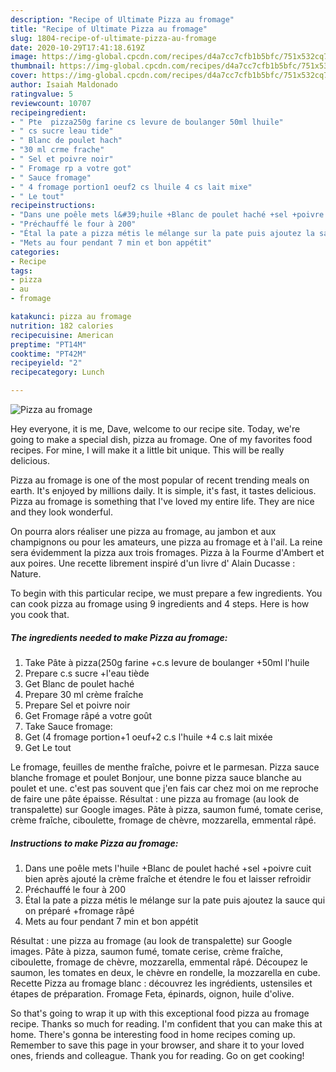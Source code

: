 ```yaml
---
description: "Recipe of Ultimate Pizza au fromage"
title: "Recipe of Ultimate Pizza au fromage"
slug: 1804-recipe-of-ultimate-pizza-au-fromage
date: 2020-10-29T17:41:18.619Z
image: https://img-global.cpcdn.com/recipes/d4a7cc7cfb1b5bfc/751x532cq70/pizza-au-fromage-photo-principale-de-la-recette.jpg
thumbnail: https://img-global.cpcdn.com/recipes/d4a7cc7cfb1b5bfc/751x532cq70/pizza-au-fromage-photo-principale-de-la-recette.jpg
cover: https://img-global.cpcdn.com/recipes/d4a7cc7cfb1b5bfc/751x532cq70/pizza-au-fromage-photo-principale-de-la-recette.jpg
author: Isaiah Maldonado
ratingvalue: 5
reviewcount: 10707
recipeingredient:
- " Pte  pizza250g farine cs levure de boulanger 50ml lhuile"
- " cs sucre leau tide"
- " Blanc de poulet hach"
- "30 ml crme frache"
- " Sel et poivre noir"
- " Fromage rp a votre got"
- " Sauce fromage"
- " 4 fromage portion1 oeuf2 cs lhuile 4 cs lait mixe"
- " Le tout"
recipeinstructions:
- "Dans une poêle mets l&#39;huile +Blanc de poulet haché +sel +poivre cuit bien après ajouté la crème fraîche et étendre le fou et laisser refroidir"
- "Préchauffé le four à 200"
- "Étal la pate a pizza métis le mélange sur la pate puis ajoutez la sauce qui on préparé +fromage râpé"
- "Mets au four pendant 7 min et bon appétit"
categories:
- Recipe
tags:
- pizza
- au
- fromage

katakunci: pizza au fromage 
nutrition: 182 calories
recipecuisine: American
preptime: "PT14M"
cooktime: "PT42M"
recipeyield: "2"
recipecategory: Lunch

---
```



![Pizza au fromage](https://img-global.cpcdn.com/recipes/d4a7cc7cfb1b5bfc/751x532cq70/pizza-au-fromage-photo-principale-de-la-recette.jpg)

Hey everyone, it is me, Dave, welcome to our recipe site. Today, we're going to make a special dish, pizza au fromage. One of my favorites food recipes. For mine, I will make it a little bit unique. This will be really delicious.

Pizza au fromage is one of the most popular of recent trending meals on earth. It's enjoyed by millions daily. It is simple, it's fast, it tastes delicious. Pizza au fromage is something that I've loved my entire life. They are nice and they look wonderful.

On pourra alors réaliser une pizza au fromage, au jambon et aux champignons ou pour les amateurs, une pizza au fromage et à l&#39;ail. La reine sera évidemment la pizza aux trois fromages. Pizza à la Fourme d&#39;Ambert et aux poires. Une recette librement inspiré d&#39;un livre d&#39; Alain Ducasse : Nature.


To begin with this particular recipe, we must prepare a few ingredients. You can cook pizza au fromage using 9 ingredients and 4 steps. Here is how you cook that.

<!--inarticleads1-->

##### The ingredients needed to make Pizza au fromage:

1. Take  Pâte à pizza(250g farine +c.s levure de boulanger +50ml l&#39;huile
1. Prepare  c.s sucre +l&#39;eau tiède
1. Get  Blanc de poulet haché
1. Prepare 30 ml crème fraîche
1. Prepare  Sel et poivre noir
1. Get  Fromage râpé a votre goût
1. Take  Sauce fromage:
1. Get  (4 fromage portion+1 oeuf+2 c.s l&#39;huile +4 c.s lait mixée
1. Get  Le tout


Le fromage, feuilles de menthe fraîche, poivre et le parmesan. Pizza sauce blanche fromage et poulet Bonjour, une bonne pizza sauce blanche au poulet et une. c&#39;est pas souvent que j&#39;en fais car chez moi on me reproche de faire une pâte épaisse. Résultat : une pizza au fromage (au look de transpalette) sur Google images. Pâte à pizza, saumon fumé, tomate cerise, crème fraîche, ciboulette, fromage de chèvre, mozzarella, emmental râpé. 

<!--inarticleads2-->

##### Instructions to make Pizza au fromage:

1. Dans une poêle mets l&#39;huile +Blanc de poulet haché +sel +poivre cuit bien après ajouté la crème fraîche et étendre le fou et laisser refroidir
1. Préchauffé le four à 200
1. Étal la pate a pizza métis le mélange sur la pate puis ajoutez la sauce qui on préparé +fromage râpé
1. Mets au four pendant 7 min et bon appétit


Résultat : une pizza au fromage (au look de transpalette) sur Google images. Pâte à pizza, saumon fumé, tomate cerise, crème fraîche, ciboulette, fromage de chèvre, mozzarella, emmental râpé. Découpez le saumon, les tomates en deux, le chèvre en rondelle, la mozzarella en cube. Recette Pizza au fromage blanc : découvrez les ingrédients, ustensiles et étapes de préparation. Fromage Feta, épinards, oignon, huile d&#39;olive. 

So that's going to wrap it up with this exceptional food pizza au fromage recipe. Thanks so much for reading. I'm confident that you can make this at home. There's gonna be interesting food in home recipes coming up. Remember to save this page in your browser, and share it to your loved ones, friends and colleague. Thank you for reading. Go on get cooking!

